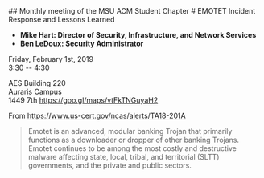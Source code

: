 <link rel="stylesheet" type="text/css" href="/style.css">
## Monthly meeting of the MSU ACM Student Chapter
# EMOTET Incident Response and Lessons Learned

* __Mike Hart: Director of Security, Infrastructure, and Network Services__
* __Ben LeDoux: Security Administrator__

Friday, February 1st, 2019<br/>
3:30 -- 4:30

AES Building 220<br/>
Auraris Campus<br/>
1449 7th <https://goo.gl/maps/vtFkTNGuyaH2>

From <https://www.us-cert.gov/ncas/alerts/TA18-201A>
> Emotet is an advanced, modular banking Trojan that primarily functions as a downloader or dropper of other banking Trojans. Emotet continues to be among the most costly and destructive malware affecting state, local, tribal, and territorial (SLTT) governments, and the private and public sectors.
